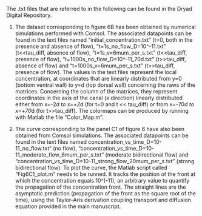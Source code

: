 The .txt files that are referred to in the following can be found in the Dryad Digital Repository.

1)	The dataset corresponding to figure 6B has been obtained by numerical simulations performed with Comsol. The associated datapoints can be found in the text files named “initial_concentration.txt” (t=0, both in the presence and absence of flow), “t=1s_no_flow_D=10^-11.txt” (t<<tau_diff, absence of flow), “t=1s_v=6mum_per_s.txt” (t<<tau_diff, presence of flow), “t=1000s_no_flow_D=10^-11_70d.txt” (t>>tau_diff, absence of flow) and “t=1000s_v=6mum_per_s.txt” (t>>tau_diff, presence of flow). The values in the text files represent the local concentration, at coordinates that are linearly distributed from y=0 (bottom ventral wall) to y=d (top dorsal wall) concerning the raws of the matrices. Concerning the column of the matrices, they represent coordinates in the axis of the canal (x direction) linearly distributed either from x=-2*d to x=+2*d (for t=0 and t << tau_diff) or from x=-70*d to x=+70*d (for t>>tau_diff). The colormaps can be produced by running with Matlab the file “Color_Map.m”.

2)	The curve corresponding to the panel C1 of figure 6 have also been obtained from Comsol simulations. The associated datapoints can be found in the text files named concentration_vs_time_D=10-11_no_flow.txt“ (no flow), “concentration_vs_time_D=10-11_moderate_flow_6mum_per_s.txt” (moderate bidirectional flow) and “concentration_vs_time_D=10-11_strong_flow_20mum_per_s.txt” (strong bidirectional flow). To plot the curve, the Matlab script called “Fig6C1_plot.m” needs to be runned. It tracks the position of the front at which the concentration equals 10^(-11), an arbitrary value to quantify the propagation of the concentration front. The straight lines are the asymptotic prediction (propagation of the front as the square root of the time), using the Taylor-Aris derivation coupling transport and diffusion equation provided in the main manuscript.
 

